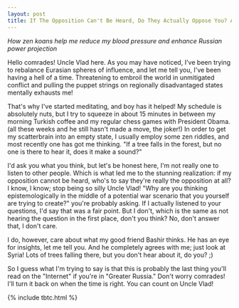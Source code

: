 ```yaml
---
layout: post
title: If The Opposition Can't Be Heard, Do They Actually Oppose You? An Inquiry by Vladimir Putin.
---
```


*How zen koans help me reduce my blood pressure and enhance Russian power projection*

Hello comrades! Uncle Vlad here. As you may have noticed, I've been trying to rebalance Eurasian spheres of influence, and let me tell you, I've been having a hell of a time. Threatening to embroil the world in unmitigated conflict and pulling the puppet strings on regionally disadvantaged states mentally exhausts me!

That's why I've started meditating, and boy has it helped! My schedule is absolutely nuts, but I try to squeeze in about 15 minutes in between my morning Turkish coffee and my regular chess games with President Obama. (all these weeks and he still hasn't made a move, the joker!) In order to get my scatterbrain into an empty state, I usually employ some zen riddles, and most recently one has got me thinking. "If a tree falls in the forest, but no one is there to hear it, does it make a sound?"

I'd ask you what you think, but let's be honest here, I'm not really one to listen to other people. Which is what led me to the stunning realization: if my opposition cannot be heard, who's to say they're really the opposition at all? I know, I know; stop being so silly Uncle Vlad! "Why are you thinking epistemologically in the middle of a potential war scenario that you yourself are trying to create?" you're probably asking. If I actually listened to your questions, I'd say that was a fair point. But I don't, which is the same as not hearing the question in the first place, don't you think? No, don't answer that, I don't care.

I do, however, care about what my good friend Bashir thinks. He has an eye for insights, let me tell you. And he completely agrees with me; just look at Syria! Lots of trees falling there, but you don't hear about it, do you? ;)

So I guess what I'm trying to say is that this is probably the last thing you'll read on the "Internet" if you're in "Greater Russia." Don't worry comrades! I'll turn it back on when the time is right. You can count on Uncle Vlad!

{% include tbtc.html %}
